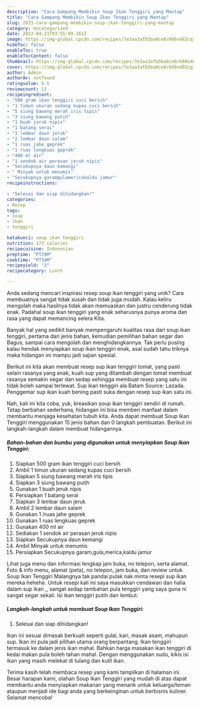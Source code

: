 ```yaml
---
description: "Cara Gampang Membikin Soup Ikan Tenggiri yang Mantap"
title: "Cara Gampang Membikin Soup Ikan Tenggiri yang Mantap"
slug: 2821-cara-gampang-membikin-soup-ikan-tenggiri-yang-mantap
category: Uncategorized
date: 2022-04-21T03:55:09.161Z
image: https://img-global.cpcdn.com/recipes/7e3aa3afb5ba0ce0/680x482cq70/soup-ikan-tenggiri-foto-resep-utama.jpg
hideToc: false
enableToc: true
enableTocContent: false
thumbnail: https://img-global.cpcdn.com/recipes/7e3aa3afb5ba0ce0/680x482cq70/soup-ikan-tenggiri-foto-resep-utama.jpg
cover: https://img-global.cpcdn.com/recipes/7e3aa3afb5ba0ce0/680x482cq70/soup-ikan-tenggiri-foto-resep-utama.jpg
author: Admin
authorAv: notfound
ratingvalue: 4.5
reviewcount: 13
recipeingredient:
- "500 gram ikan tenggiri cuci bersih"
- "1 timun ukuran sedang kupas cuci bersih"
- "5 siung bawang merah iris tipis"
- "3 siung bawang putih"
- "1 buah jeruk nipis"
- "1 batang serai"
- "3 lembar daun jeruk"
- "2 lembar daun salam"
- "1 ruas jahe geprek"
- "1 ruas lengkuas geprek"
- "400 ml air"
- "1 sendok air perasan jeruk nipis"
- "Secukupnya daun kemangi"
- " Minyak untuk menumis"
- "Secukupnya garamgulamericakaldu jamur"
recipeinstructions:

- "Selesai dan siap dihidangkan!"
categories:
- Resep
tags:
- soup
- ikan
- tenggiri

katakunci: soup ikan tenggiri 
nutrition: 173 calories
recipecuisine: Indonesian
preptime: "PT29M"
cooktime: "PT34M"
recipeyield: "3"
recipecategory: Lunch

---
```





Anda sedang mencari inspirasi resep soup ikan tenggiri yang unik? Cara membuatnya sangat tidak susah dan tidak juga mudah. Kalau keliru mengolah maka hasilnya tidak akan memuaskan dan justru cenderung tidak enak. Padahal soup ikan tenggiri yang enak seharusnya punya aroma dan rasa yang dapat memancing selera Kita.





Banyak hal yang sedikit banyak mempengaruhi kualitas rasa dari soup ikan tenggiri, pertama dari jenis bahan, kemudian pemilihan bahan segar dan Bagus, sampai cara mengolah dan menghidangkannya. Tak perlu pusing kalau hendak menyiapkan soup ikan tenggiri enak,      asal sudah tahu triknya maka hidangan ini mampu jadi sajian spesial.














Berikut ini kita akan membuat resep sup ikan tenggiri tomat, yang pasti selain rasanya yang enak, kuah sup yang ditambah dengan tomat membuat rasanya semakin segar dan sedap sehingga membuat resep yang satu ini tidak boleh sampai terlewat. Sup ikan tenggiri ala Batam Source: Lazada. Penggemar sup ikan kuah bening pasti suka dengan resep sup ikan satu ini.






Nah, kali ini kita coba, yuk, kreasikan soup ikan tenggiri sendiri di rumah. Tetap berbahan sederhana, hidangan ini bisa memberi manfaat dalam membantu menjaga kesehatan tubuh kita. Anda dapat membuat Soup Ikan Tenggiri menggunakan 15 jenis bahan dan 0 langkah pembuatan. Berikut ini langkah-langkah dalam membuat hidangannya.

<!--inarticleads1-->

##### Bahan-bahan dan bumbu yang digunakan untuk menyiapkan Soup Ikan Tenggiri:

1. Siapkan 500 gram ikan tenggiri cuci bersih
1. Ambil 1 timun ukuran sedang kupas cuci bersih
1. Siapkan 5 siung bawang merah iris tipis
1. Siapkan 3 siung bawang putih
1. Gunakan 1 buah jeruk nipis
1. Persiapkan 1 batang serai
1. Siapkan 3 lembar daun jeruk
1. Ambil 2 lembar daun salam
1. Gunakan 1 /ruas jahe geprek
1. Gunakan 1 ruas lengkuas geprek
1. Gunakan 400 ml air
1. Sediakan 1 sendok air perasan jeruk nipis
1. Siapkan Secukupnya daun kemangi
1. Ambil  Minyak untuk menumis
1. Persiapkan Secukupnya garam,gula,merica,kaldu jamur


Lihat juga menu dan informasi lengkap jam buka, no telepon, serta alamat. Foto &amp; info menu, alamat (peta), no telepon, jam buka, dan review untuk Soup Ikan Tenggiri Malangnya tak pandai pulak nak minta resepi sup ikan mereka hehehe. Untuk resepi kali ini saya masukkan cendawan dan halia dalam sup ikan ,, sangat sedap tambahan pula tenggiri yang saya guna ni sangat segar sekali. Isi ikan tenggiri putih dan lembut. 

<!--inarticleads2-->

##### Langkah-langkah untuk membuat Soup Ikan Tenggiri:


1. Selesai dan siap dihidangkan!

Ikan ini sesuai dimasak berkuah seperti gulai, kari, masak asam, mahupun sup. Ikan ini pula jadi pilihan utama orang berpantang. Ikan tenggiri termasuk ke dalam jenis ikan mahal. Bahkan harga masakan ikan tenggiri di kedai makan pula boleh tahan mahal. Dengan menggunakan sudu, kikis isi ikan yang masih melekat di tulang dan kulit ikan. 

Terima kasih telah membaca resep yang kami tampilkan di halaman ini. Besar harapan kami, olahan Soup Ikan Tenggiri yang mudah di atas dapat membantu anda menyiapkan makanan yang menarik untuk keluarga/teman ataupun menjadi ide bagi anda yang berkeinginan untuk berbisnis kuliner. Selamat mencoba!
